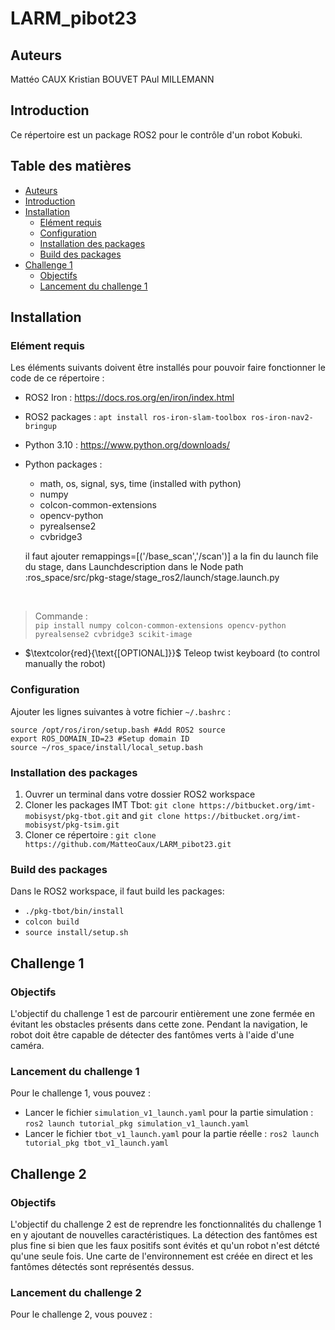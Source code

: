 # LARM_pibot23 <!-- omit from toc -->

## Auteurs

Mattéo CAUX 
Kristian BOUVET
PAul MILLEMANN

## Introduction
Ce répertoire est un package ROS2 pour le contrôle d'un robot Kobuki.

## Table des matières <!-- omit from toc -->
- [Auteurs](#auteurs)
- [Introduction](#introduction)
- [Installation](#installation)
  - [Elément requis](#elément-requis)
  - [Configuration](#configuration)
  - [Installation des packages](#installation-des-packages)
  - [Build des packages](#build-des-packages)
- [Challenge 1](#challenge-1)
  - [Objectifs](#objectifs)
  - [Lancement du challenge 1](#lancement-du-challenge-1)


## Installation
### Elément requis
Les éléments suivants doivent être installés pour pouvoir faire fonctionner le code de ce répertoire :
- ROS2 Iron : https://docs.ros.org/en/iron/index.html
- ROS2 packages : `apt install ros-iron-slam-toolbox ros-iron-nav2-bringup`
- Python 3.10 : https://www.python.org/downloads/
- Python packages :
    * math, os, signal, sys, time (installed with python)
    * numpy
    * colcon-common-extensions
    * opencv-python
    * pyrealsense2
    * cvbridge3
  
  il faut ajouter remappings=[('/base_scan','/scan')]
  a la fin du launch file du stage, dans Launchdescription dans le Node
  path :ros_space/src/pkg-stage/stage_ros2/launch/stage.launch.py
</br>

> Commande :  
> `pip install numpy colcon-common-extensions opencv-python pyrealsense2 cvbridge3 scikit-image`

-  $`\textcolor{red}{\text{[OPTIONAL]}}`$ Teleop twist keyboard (to control manually the robot)

### Configuration
Ajouter les lignes suivantes à votre fichier `~/.bashrc` :
```
source /opt/ros/iron/setup.bash #Add ROS2 source
export ROS_DOMAIN_ID=23 #Setup domain ID
source ~/ros_space/install/local_setup.bash
```

### Installation des packages
1. Ouvrer un terminal dans votre dossier ROS2 workspace
1. Cloner les packages IMT Tbot: `git clone https://bitbucket.org/imt-mobisyst/pkg-tbot.git` and `git clone https://bitbucket.org/imt-mobisyst/pkg-tsim.git`
1. Cloner ce répertoire : `git clone https://github.com/MatteoCaux/LARM_pibot23.git`


### Build des packages
Dans le ROS2 workspace, il faut build les packages:
- `./pkg-tbot/bin/install`
- `colcon build`
- `source install/setup.sh`


## Challenge 1

### Objectifs

L'objectif du challenge 1 est de parcourir entièrement une zone fermée en évitant les obstacles présents dans cette zone. Pendant la navigation, le robot doit être capable de détecter des fantômes verts à l'aide d'une caméra.

### Lancement du challenge 1

Pour le challenge 1, vous pouvez : 
- Lancer le fichier `simulation_v1_launch.yaml` pour la partie simulation : `ros2 launch tutorial_pkg simulation_v1_launch.yaml`
- Lancer le fichier `tbot_v1_launch.yaml` pour la partie réelle : `ros2 launch tutorial_pkg tbot_v1_launch.yaml`

## Challenge 2

### Objectifs

L'objectif du challenge 2 est de reprendre les fonctionnalités du challenge 1 en y ajoutant de nouvelles caractéristiques. La détection des fantômes est plus fine si bien que les faux positifs sont évités et qu'un robot n'est détcté qu'une seule fois. Une carte de l'environnement est créée en direct et les fantômes détectés sont représentés dessus.

### Lancement du challenge 2

Pour le challenge 2, vous pouvez :
